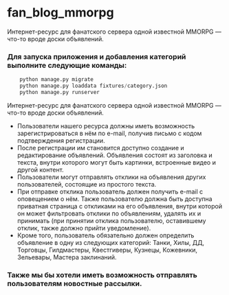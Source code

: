 # fan_blog_mmorpg
Интернет-ресурс для фанатского сервера одной известной MMORPG — что-то вроде доски объявлений.

### Для запуска приложения и добавления категорий выполните следующие команды:

```python
    python manage.py migrate
    python manage.py loaddata fixtures/category.json
    python manage.py runserver
```

Интернет-ресурс для фанатского сервера одной известной MMORPG — что-то вроде доски объявлений.

- Пользователи нашего ресурса должны иметь возможность зарегистрироваться в нём по e-mail, 
  получив письмо с кодом подтверждения регистрации.
- После регистрации им становится доступно создание и редактирование объявлений. Объявления состоят из заголовка и 
  текста, внутри которого могут быть картинки, встроенные видео и другой контент. 
- Пользователи могут отправлять отклики на объявления других пользователей, состоящие из простого текста. 
- При отправке отклика пользователь должен получить e-mail с оповещением о нём. Также пользователю должна быть 
  доступна приватная страница с откликами на его объявления, внутри которой он может фильтровать отклики по 
  объявлениям, удалять их и принимать (при принятии отклика пользователю, оставившему отклик, 
  также должно прийти уведомление). 
- Кроме того, пользователь обязательно должен определить объявление в одну из следующих категорий: 
  Танки, Хилы, ДД, Торговцы, Гилдмастеры, Квестгиверы, Кузнецы, Кожевники, Зельевары, Мастера заклинаний.

### Также мы бы хотели иметь возможность отправлять пользователям новостные рассылки.
